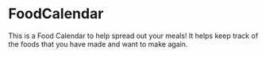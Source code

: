 # FoodCalendar

This is a Food Calendar to help spread out your meals!
It helps keep track of the foods that you have made and want to make again.
